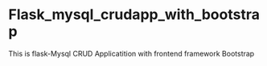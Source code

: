 # Flask_mysql_crudapp_with_bootstrap
This is flask-Mysql CRUD Applicatition with frontend framework Bootstrap
